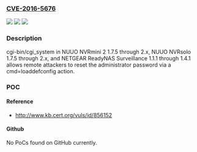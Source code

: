 ### [CVE-2016-5676](https://cve.mitre.org/cgi-bin/cvename.cgi?name=CVE-2016-5676)
![](https://img.shields.io/static/v1?label=Product&message=n%2Fa&color=blue)
![](https://img.shields.io/static/v1?label=Version&message=n%2Fa&color=blue)
![](https://img.shields.io/static/v1?label=Vulnerability&message=n%2Fa&color=brighgreen)

### Description

cgi-bin/cgi_system in NUUO NVRmini 2 1.7.5 through 2.x, NUUO NVRsolo 1.7.5 through 2.x, and NETGEAR ReadyNAS Surveillance 1.1.1 through 1.4.1 allows remote attackers to reset the administrator password via a cmd=loaddefconfig action.

### POC

#### Reference
- http://www.kb.cert.org/vuls/id/856152

#### Github
No PoCs found on GitHub currently.


